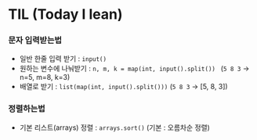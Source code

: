 # TIL (Today I lean)

### 문자 입력받는법

- 일반 한줄 입력 받기 : `input()`
- 원하는 변수에 나눠받기 : `n, m, k = map(int, input().split()) ` (`5 8 3` -> n=5, m=8, k=3)
- 배열로 받기 : `list(map(int, input().split()))` (`5 8 3` -> [5, 8, 3])

### 정렬하는법

- 기본 리스트(arrays) 정렬 : `arrays.sort()` (기본 : 오름차순 정렬)
